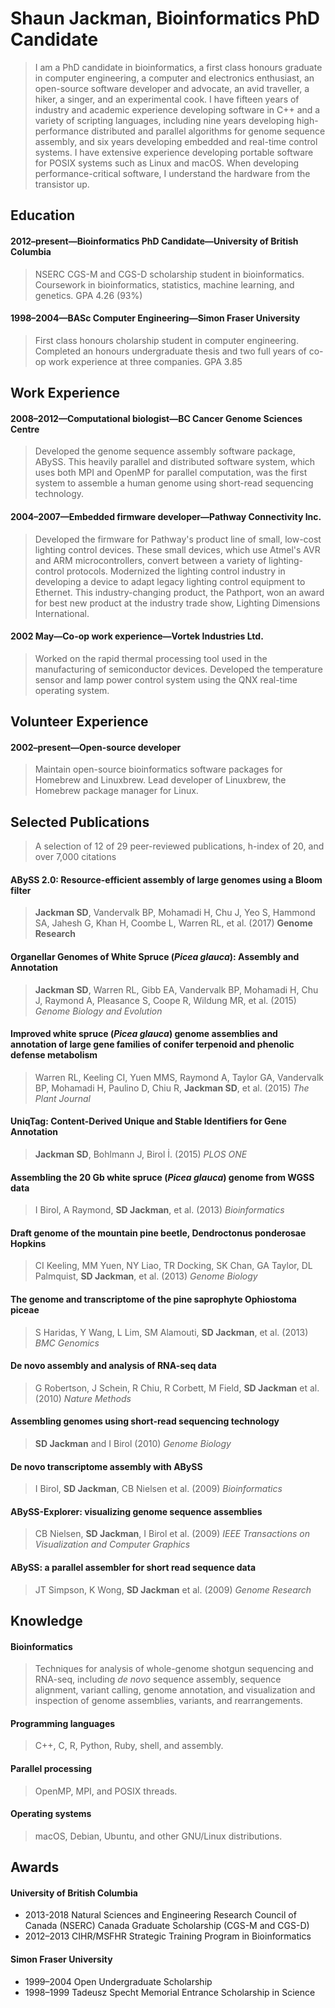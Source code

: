 # Shaun Jackman, Bioinformatics PhD Candidate

> I am a PhD candidate in bioinformatics, a first class honours graduate in computer engineering, a computer and electronics enthusiast, an open-source software developer and advocate, an avid traveller, a hiker, a singer, and an experimental cook. I have fifteen years of industry and academic experience developing software in C++ and a variety of scripting languages, including nine years developing high-performance distributed and parallel algorithms for genome sequence assembly, and six years developing embedded and real-time control systems. I have extensive experience developing portable software for POSIX systems such as Linux and macOS. When developing performance-critical software, I understand the hardware from the transistor up.

## Education

#### 2012–present—Bioinformatics PhD Candidate—University of British Columbia

> NSERC CGS-M and CGS-D scholarship student in bioinformatics. Coursework
in bioinformatics, statistics, machine learning, and genetics.
GPA 4.26 (93%)

#### 1998–2004—BASc Computer Engineering—Simon Fraser University

> First class honours cholarship student in computer engineering. Completed an honours undergraduate thesis and two full years of co-op work experience at
three companies. GPA 3.85

## Work Experience

#### 2008–2012—Computational biologist—BC Cancer Genome Sciences Centre

> Developed the genome sequence assembly software package, ABySS. This
heavily parallel and distributed software system, which uses both MPI
and OpenMP for parallel computation, was the first system to assemble
a human genome using short-read sequencing technology.

#### 2004–2007—Embedded firmware developer—Pathway Connectivity Inc.

> Developed the firmware for Pathway's product line of small, low-cost lighting control devices. These small devices, which use Atmel's AVR and ARM microcontrollers, convert between a variety of lighting-control protocols. Modernized the lighting control industry in developing a device to adapt legacy lighting control equipment to Ethernet. This industry-changing product, the Pathport, won an award for best new product at the industry trade show, Lighting Dimensions International.

#### 2002 May—Co-op work experience—Vortek Industries Ltd.

> Worked on the rapid thermal processing tool used in the manufacturing
of semiconductor devices. Developed the temperature sensor and lamp
power control system using the QNX real-time operating system.

## Volunteer Experience

#### 2002–present—Open-source developer

> Maintain open-source bioinformatics software packages for Homebrew and Linuxbrew. Lead developer of Linuxbrew, the Homebrew package manager for Linux.

## Selected Publications

> A selection of 12 of 29 peer-reviewed publications, h-index of 20, and over 7,000 citations

#### ABySS 2.0: Resource-efficient assembly of large genomes using a Bloom filter
> **Jackman SD**, Vandervalk BP, Mohamadi H, Chu J, Yeo S, Hammond SA, Jahesh G, Khan H, Coombe L, Warren RL, et al.
(2017)
**Genome Research**

#### Organellar Genomes of White Spruce (*Picea glauca*): Assembly and Annotation
> **Jackman SD**, Warren RL, Gibb EA, Vandervalk BP, Mohamadi H, Chu J, Raymond A, Pleasance S, Coope R, Wildung MR, et al.
(2015)
*Genome Biology and Evolution*

#### Improved white spruce (*Picea glauca*) genome assemblies and annotation of large gene families of conifer terpenoid and phenolic defense metabolism
> Warren RL, Keeling CI, Yuen MMS, Raymond A, Taylor GA, Vandervalk BP, Mohamadi H, Paulino D, Chiu R, **Jackman SD**, et al.
(2015)
*The Plant Journal*

#### UniqTag: Content-Derived Unique and Stable Identifiers for Gene Annotation
> **Jackman SD**, Bohlmann J, Birol İ.
(2015)
*PLOS ONE*

#### Assembling the 20 Gb white spruce (*Picea glauca*) genome from WGSS data
> I Birol, A Raymond, **SD Jackman**, et al.
(2013)
_Bioinformatics_

#### Draft genome of the mountain pine beetle, Dendroctonus ponderosae Hopkins
> CI Keeling, MM Yuen, NY Liao, TR Docking, SK Chan, GA Taylor, DL Palmquist, **SD Jackman**, et al.
(2013)
_Genome Biology_

#### The genome and transcriptome of the pine saprophyte Ophiostoma piceae
> S Haridas, Y Wang, L Lim, SM Alamouti, **SD Jackman**, et al.
(2013)
_BMC Genomics_

#### De novo assembly and analysis of RNA-seq data
> G Robertson, J Schein, R Chiu, R Corbett, M Field, **SD Jackman** et al.
(2010)
_Nature Methods_

#### Assembling genomes using short-read sequencing technology
> **SD Jackman** and I Birol
(2010)
_Genome Biology_

#### De novo transcriptome assembly with ABySS
> I Birol, **SD Jackman**, CB Nielsen et al.
(2009)
_Bioinformatics_

#### ABySS-Explorer: visualizing genome sequence assemblies
> CB Nielsen, **SD Jackman**, I Birol et al.
(2009)
_IEEE Transactions on Visualization and Computer Graphics_

#### ABySS: a parallel assembler for short read sequence data
> JT Simpson, K Wong, **SD Jackman** et al.
(2009)
_Genome Research_

## Knowledge

#### Bioinformatics

> Techniques for analysis of whole-genome shotgun sequencing and RNA-seq, including *de novo* sequence assembly, sequence alignment, variant calling, genome annotation, and visualization and inspection of genome assemblies, variants, and rearrangements.

#### Programming languages

> C++, C, R, Python, Ruby, shell, and assembly.

#### Parallel processing

> OpenMP, MPI, and POSIX threads.

#### Operating systems

> macOS, Debian, Ubuntu, and other GNU/Linux distributions.

## Awards

#### University of British Columbia

* 2013-2018 Natural Sciences and Engineering Research Council of Canada (NSERC)
  Canada Graduate Scholarship (CGS-M and CGS-D)
* 2012–2013 CIHR/MSFHR Strategic Training Program in Bioinformatics

#### Simon Fraser University

* 1999–2004 Open Undergraduate Scholarship
* 1998–1999 Tadeusz Specht Memorial Entrance Scholarship in Science
